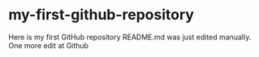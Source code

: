 # my-first-github-repository
Here is my first GitHub repository
README.md was just edited manually. One more edit at Github

